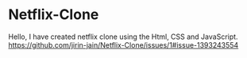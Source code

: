 # Netflix-Clone

Hello, I have created netflix clone using the Html, CSS and JavaScript.
https://github.com/jirin-jain/Netflix-Clone/issues/1#issue-1393243554

